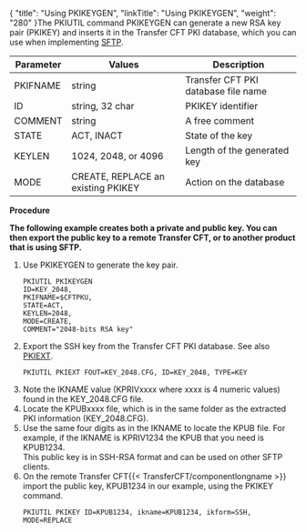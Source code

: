{
    "title": "Using PKIKEYGEN",
    "linkTitle": "Using PKIKEYGEN",
    "weight": "280"
}The PKIUTIL command PKIKEYGEN can generate a new RSA key pair (PKIKEY) and inserts it in the Transfer CFT PKI database, which you can use when implementing [SFTP](../../../../protocols_start_here/sftp_intro).


| Parameter  | Values  | Description  |
| --- | --- | --- |
| PKIFNAME  | string  | Transfer CFT PKI database file name  |
| ID  | string, 32 char  | PKIKEY identifier  |
| COMMENT  | string  | A free comment  |
| STATE  | ACT, INACT | State of the key |
| KEYLEN  | 1024, 2048, or 4096  | Length of the generated key  |
| MODE  | CREATE, REPLACE an existing PKIKEY  | Action on the database  |


****Procedure****

****The following example creates both a private and public key. You can then export the public key to a remote Transfer CFT, or to another product that is using SFTP.****

1. Use PKIKEYGEN to generate the key pair.  
    ```
    PKIUTIL PKIKEYGEN
    ID=KEY_2048,
    PKIFNAME=$CFTPKU,
    STATE=ACT,
    KEYLEN=2048,
    MODE=CREATE,
    COMMENT="2048-bits RSA key"
    ```
1. Export the SSH key from the Transfer CFT PKI database. See also [PKIEXT](../pkiext).  
    ```
    PKIUTIL PKIEXT FOUT=KEY_2048.CFG, ID=KEY_2048, TYPE=KEY
    ```
1. Note the IKNAME value (KPRIVxxxx where xxxx is 4 numeric values) found in the KEY\_2048.CFG file.
1. Locate the KPUBxxxx file, which is in the same folder as the extracted PKI information (KEY\_2048.CFG).
1. Use the same four digits as in the IKNAME to locate the KPUB file. For example, if the IKNAME is KPRIV1234 the KPUB that you need is KPUB1234.  
    This public key is in SSH-RSA format and can be used on other SFTP clients.
1. On the remote Transfer CFT{{< TransferCFT/componentlongname >}} import the public key, KPUB1234 in our example, using the PKIKEY command.  
    ```
    PKIUTIL PKIKEY ID=KPUB1234, ikname=KPUB1234, ikform=SSH, MODE=REPLACE
    ```
